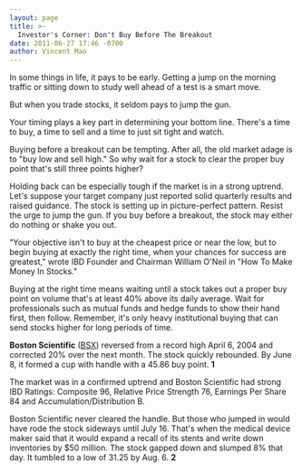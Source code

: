 ```yaml
---
layout: page
title: >-
  Investor's Corner: Don't Buy Before The Breakout
date: 2011-06-27 17:46 -0700
author: Vincent Mao
---
```





In some things in life, it pays to be early. Getting a jump on the morning traffic or sitting down to study well ahead of a test is a smart move.

  

But when you trade stocks, it seldom pays to jump the gun.

  

Your timing plays a key part in determining your bottom line. There's a time to buy, a time to sell and a time to just sit tight and watch.

  

Buying before a breakout can be tempting. After all, the old market adage is to "buy low and sell high." So why wait for a stock to clear the proper buy point that's still three points higher?

  

Holding back can be especially tough if the market is in a strong uptrend. Let's suppose your target company just reported solid quarterly results and raised guidance. The stock is setting up in picture-perfect pattern. Resist the urge to jump the gun. If you buy before a breakout, the stock may either do nothing or shake you out.

  

"Your objective isn't to buy at the cheapest price or near the low, but to begin buying at exactly the right time, when your chances for success are greatest," wrote IBD Founder and Chairman William O'Neil in "How To Make Money In Stocks."

  

Buying at the right time means waiting until a stock takes out a proper buy point on volume that's at least 40% above its daily average. Wait for professionals such as mutual funds and hedge funds to show their hand first, then follow. Remember, it's only heavy institutional buying that can send stocks higher for long periods of time.

  

**Boston Scientific** ([BSX](https://research.investors.com/quote.aspx?symbol=BSX)) reversed from a record high April 6, 2004 and corrected 20% over the next month. The stock quickly rebounded. By June 8, it formed a cup with handle with a 45.86 buy point. **1**

  

The market was in a confirmed uptrend and Boston Scientific had strong IBD Ratings: Composite 96, Relative Price Strength 76, Earnings Per Share 84 and Accumulation/Distribution B.

  

Boston Scientific never cleared the handle. But those who jumped in would have rode the stock sideways until July 16. That's when the medical device maker said that it would expand a recall of its stents and write down inventories by \$50 million. The stock gapped down and slumped 8% that day. It tumbled to a low of 31.25 by Aug. 6. **2**





